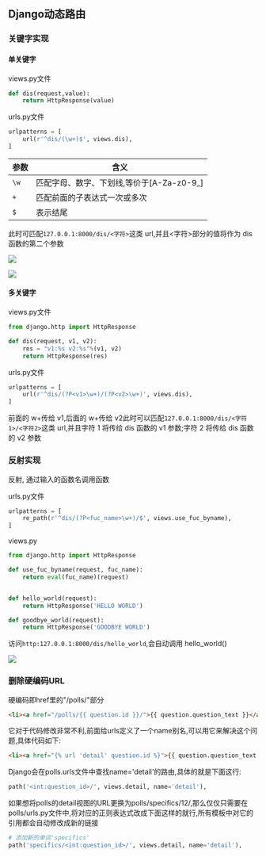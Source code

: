 <!--
 * @Description: 
 * @Version: 1.0
 * @Autor: DaLao
 * @Email: dalao_li@163.com
 * @Date: 2021-01-16 17:59:35
 * @LastEditors: DaLao
 * @LastEditTime: 2022-07-03 00:46:56
-->

## Django动态路由


### 关键字实现


#### 单关键字

views.py文件

```py
def dis(request,value):
    return HttpResponse(value)
```

urls.py文件

```py
urlpatterns = [
    url(r'^dis/(\w+)$', views.dis),
]
```

| 参数 | 含义                                      |
| ---- | ----------------------------------------- |
| `\w` | 匹配字母、数字、下划线,等价于[A-Za-z0-9_] |
| `+`  | 匹配前面的子表达式一次或多次              |
| `$`  | 表示结尾                                  |

此时可匹配`127.0.0.1:8000/dis/<字符>`这类 url,并且<字符>部分的值将作为 dis 函数的第二个参数


![](https://cdn.hurra.ltd/img/20200903085713.png)

![](https://cdn.hurra.ltd/img/20200903091232.png)



#### 多关键字

views.py文件

```py
from django.http import HttpResponse

def dis(request, v1, v2):
    res = "v1:%s v2:%s"%(v1, v2)
    return HttpResponse(res)
```

urls.py文件

```py
urlpatterns = [
    url(r'^dis/(?P<v1>\w+)/(?P<v2>\w+)', views.dis),
]
```

前面的 w+传给 v1,后面的 w+传给 v2此时可以匹配`127.0.0.1:8000/dis/<字符1>/<字符2>`这类 url,并且字符 1 将传给 dis 函数的 v1 参数;字符 2 将传给 dis 函数的 v2 参数



### 反射实现


反射, 通过输入的函数名调用函数

urls.py文件

```py
urlpatterns = [
    re_path(r'^dis/(?P<fuc_name>\w+)/$', views.use_fuc_byname),
]
```

views.py
```py
from django.http import HttpResponse

def use_fuc_byname(request, fuc_name):
    return eval(fuc_name)(request)


def hello_world(request):
    return HttpResponse('HELLO WORLD')

def goodbye_world(request):
    return HttpResponse('GOODBYE WORLD')
```

访问`http:127.0.0.1:8000/dis/hello_world`,会自动调用 hello_world()

![](https://cdn.hurra.ltd/img/20200903103754.png)



###  删除硬编码URL


硬编码即href里的"/polls/"部分

```html
<li><a href="/polls/{{ question.id }}/">{{ question.question_text }}</a></li>
```
它对于代码修改非常不利,前面给urls定义了一个name别名,可以用它来解决这个问题,具体代码如下:

```html
<li><a href="{% url 'detail' question.id %}">{{ question.question_text }}</a></li>
```
Django会在polls.urls文件中查找name='detail'的路由,具体的就是下面这行:

```py
path('<int:question_id>/', views.detail, name='detail'),
```

如果想将polls的detail视图的URL更换为polls/specifics/12/,那么仅仅只需要在polls/urls.py文件中,将对应的正则表达式改成下面这样的就行,所有模板中对它的引用都会自动修改成新的链接

```py
# 添加新的单词'specifics'
path('specifics/<int:question_id>/', views.detail, name='detail'),
```